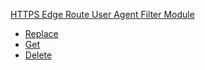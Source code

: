 <!-- Code generated for API Clients. DO NOT EDIT. -->


[HTTPS Edge Route User Agent Filter Module](#api-edge-route-user-agent-filter-module)
- [Replace](#api-edge-route-user-agent-filter-module-replace)
- [Get](#api-edge-route-user-agent-filter-module-get)
- [Delete](#api-edge-route-user-agent-filter-module-delete)
